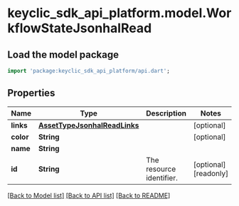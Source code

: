 # keyclic_sdk_api_platform.model.WorkflowStateJsonhalRead

## Load the model package
```dart
import 'package:keyclic_sdk_api_platform/api.dart';
```

## Properties
Name | Type | Description | Notes
------------ | ------------- | ------------- | -------------
**links** | [**AssetTypeJsonhalReadLinks**](AssetTypeJsonhalReadLinks.md) |  | [optional] 
**color** | **String** |  | [optional] 
**name** | **String** |  | 
**id** | **String** | The resource identifier. | [optional] [readonly] 

[[Back to Model list]](../README.md#documentation-for-models) [[Back to API list]](../README.md#documentation-for-api-endpoints) [[Back to README]](../README.md)


